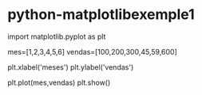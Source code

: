 # python-matplotlibexemple1

import matplotlib.pyplot as plt

mes=[1,2,3,4,5,6]
vendas=[100,200,300,45,59,600]

plt.xlabel('meses')
plt.ylabel('vendas')

plt.plot(mes,vendas)
plt.show()

